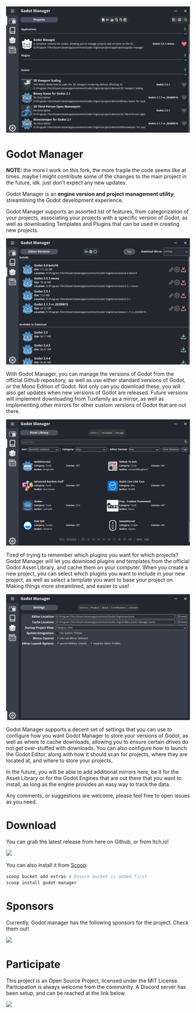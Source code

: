 ![splash](https://github.com/TheSiriusSystem/godot-manager/raw/master/screenshots/MainInterface.png)

# Godot Manager

**NOTE:** the more I work on this fork, the more fragile the code seems like at times. maybe I might contribute some of the changes to the main project in the future, idk. just don't expect any new updates.

Godot Manager is an **engine version and project management utility**, streamlining the Godot development experience.

Godot Manager supports an assorted list of features, from categorization of your projects, associating your projects with a specific version of Godot, as well as downloading Templates and Plugins that can be used in creating new projects.

![splash](https://github.com/TheSiriusSystem/godot-manager/raw/master/screenshots/ManageGodotVersions.png)

With Godot Manager, you can manage the versions of Godot from the official Github repository, as well as use either standard versions of Godot, or the Mono Edition of Godot. Not only can you download these, you will also get updates when new versions of Godot are released. Future versions will implement downloading from Tuxfamily as a mirror, as well as implementing other mirrors for other custom versions of Godot that are out there.

![splash](https://github.com/TheSiriusSystem/godot-manager/raw/master/screenshots/AssetLibrary.png)

Tired of trying to remember which plugins you want for which projects? Godot Manager will let you download plugins and templates from the official Godot Asset Library, and cache them on your computer. When you create a new project, you can select which plugins you want to include in your new project, as well as select a template you want to base your project on. Making things more streamlined, and easier to use!

![splash](https://github.com/TheSiriusSystem/godot-manager/raw/master/screenshots/Settings.png)

Godot Manager supports a decent set of settings that you can use to configure how you want Godot Manager to store your versions of Godot, as well as where to cache downloads, allowing you to ensure certain drives do not get over-stuffed with downloads. You can also configure how to launch the Godot Editor, along with how it should scan for projects, where they are located at, and where to store your projects.

In the future, you will be able to add additional mirrors here, be it for the Asset Library or for the Godot Engines that are out there that you want to install, as long as the engine provides an easy way to track the data.

Any comments, or suggestions are welcome, please feel free to open issues as you need.

# Download

You can grab the latest release from here on Github, or from Itch.io!

[<img src="https://static.itch.io/images/badge-color.svg" width="250px">](https://eumario.itch.io/godot-manager)

You can also install it from [Scoop](https://scoop.sh/):
```powershell
scoop bucket add extras # Ensure bucket is added first
scoop install godot-manager
```

# Sponsors

Currently, Godot manager has the following sponsors for the project.  Check them out!

[<img src="https://static.quiver.dev/production/app/img/quiver-logo.ccff488edbb7.svg" width="250px">](https://quiver.dev)

# Participate

This project is an Open Source Project, licensed under the MIT License.  Participation is always welcome from the community.  A Discord server has been setup, and can be reached at the link below.

[<img src="https://discord.com/assets/ff41b628a47ef3141164bfedb04fb220.png" width="250px">](https://discord.gg/ESkwAMN2Tt)
